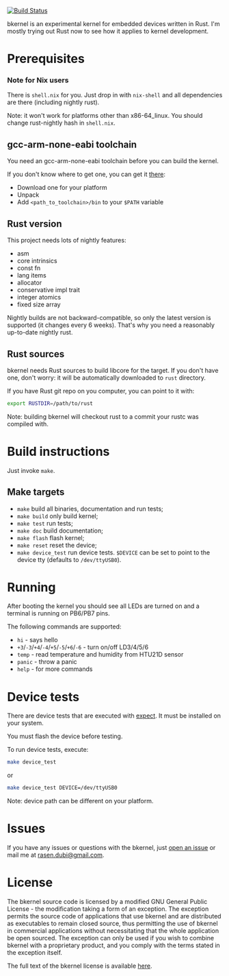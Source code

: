 [![Build Status](https://travis-ci.org/rasendubi/bkernel.svg?branch=master)](https://travis-ci.org/rasendubi/bkernel)

bkernel is an experimental kernel for embedded devices written in Rust. I'm mostly trying out Rust now to see how it applies to kernel development.

# Prerequisites

### Note for Nix users

There is `shell.nix` for you. Just drop in with `nix-shell` and all dependencies are there (including nightly rust).

Note: it won't work for platforms other than x86-64_linux. You should change rust-nightly hash in `shell.nix`.

## gcc-arm-none-eabi toolchain

You need an gcc-arm-none-eabi toolchain before you can build the kernel.

If you don't know where to get one, you can get it [there](https://launchpad.net/gcc-arm-embedded/+download):

- Download one for your platform
- Unpack
- Add `<path_to_toolchain>/bin` to your `$PATH` variable

## Rust version

This project needs lots of nightly features:

- asm
- core intrinsics
- const fn
- lang items
- allocator
- conservative impl trait
- integer atomics
- fixed size array

Nightly builds are not backward-compatible, so only the latest version is supported (it changes every 6 weeks). That's why you need a reasonably up-to-date nightly rust.

## Rust sources

bkernel needs Rust sources to build libcore for the target. If you don't have one, don't worry: it will be automatically downloaded to `rust` directory.

If you have Rust git repo on you computer, you can point to it with:

```sh
export RUSTDIR=/path/to/rust
```

Note: building bkernel will checkout rust to a commit your rustc was compiled with.

# Build instructions

Just invoke `make`.

## Make targets

- `make` build all binaries, documentation and run tests;
- `make build` only build kernel;
- `make test` run tests;
- `make doc` build documentation;
- `make flash` flash kernel;
- `make reset` reset the device;
- `make device_test` run device tests. `$DEVICE` can be set to point to the device tty (defaults to `/dev/ttyUSB0`).

# Running

After booting the kernel you should see all LEDs are turned on and a terminal is running on PB6/PB7 pins.

The following commands are supported:
- `hi` - says hello
- `+3`/`-3`/`+4`/`-4`/`+5`/`-5`/`+6`/`-6` - turn on/off LD3/4/5/6
- `temp` - read temperature and humidity from HTU21D sensor
- `panic` - throw a panic
- `help` - for more commands

# Device tests

There are device tests that are executed with [expect](https://en.wikipedia.org/wiki/Expect). It must be installed on your system.

You must flash the device before testing.

To run device tests, execute:

```sh
make device_test
```

or

```sh
make device_test DEVICE=/dev/ttyUSB0
```

Note: device path can be different on your platform.

# Issues

If you have any issues or questions with the bkernel, just [open an issue](https://github.com/rasendubi/bkernel/issues) or mail me at [rasen.dubi@gmail.com](mailto:rasen.dubi@gmail.com).

# License

The bkernel source code is licensed by a modified GNU General Public License - the modification taking a form of an exception. The exception permits the source code of applications that use bkernel and are distributed as executables to remain closed source, thus permitting the use of bkernel in commercial applications without necessitating that the whole application be open sourced. The exception can only be used if you wish to combine bkernel with a proprietary product, and you comply with the terms stated in the exception itself.

The full text of the bkernel license is available [here](LICENSE).
